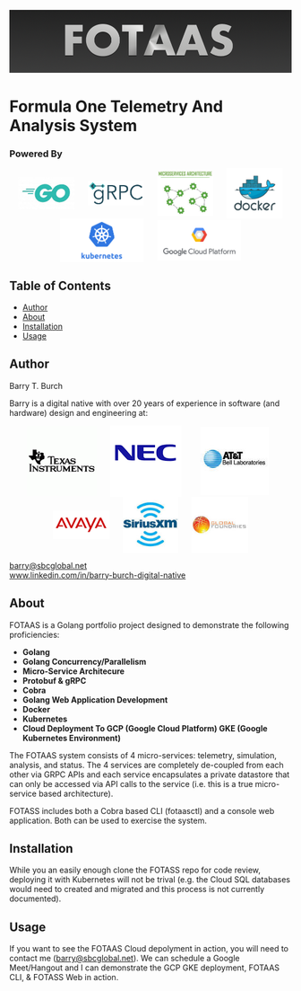 
![logo](./assets/images/fotass-logo.png)

# Formula One Telemetry And Analysis System

### Powered By

<p align="middle">
    <img src="./assets/images/go-logo-2.jpg" width="100" align="center" hspace="10">
    <img src="./assets/images/grpc-logo.png" width="100" align="center" hspace="10">
    <img src="./assets/images/microservices-logo.jpg" width="100" align="center" hspace="10">
    <img src="./assets/images/docker-logo.png" width="100" align="center" hspace="10">
    <img src="./assets/images/kubernetes-logo.png" width="150" align="center" hspace="10">
    <img src="./assets/images/gcp-logo.png" width="150" align="center" hspace="10">
</p>

## Table of Contents

- [Author](#author)
- [About](#about)
- [Installation](#installation)
- [Usage](#usage)

## Author
Barry T. Burch<br>

Barry is a digital native with over 20 years of experience in software (and hardware) design and engineering at:

<p align="middle">
    <img src="./assets/images/ti-logo-2.png" align="center" hspace="10">
    <img src="./assets/images/nec-logo-2.png" align="center" hspace="10">
    <img src="./assets/images/att-logo-2.jpeg" align="center" hspace="20">
    <img src="./assets/images/avaya-logo-2.png" width="100" align="center" hspace="10">
    <img src="./assets/images/sxm-logo.jpeg" width="100" align="center" hspace="10">
    <img src="./assets/images/gf-logo.jpeg" width="100" align="center" hspace="10">
</p>

barry@sbcglobal.net<br>
www.linkedin.com/in/barry-burch-digital-native<br>

## About

FOTAAS is a Golang portfolio project designed to demonstrate the following proficiencies:

* **Golang**
* **Golang Concurrency/Parallelism**
* **Micro-Service Architecure**
* **Protobuf & gRPC**
* **Cobra**
* **Golang Web Application Development**
* **Docker**
* **Kubernetes**
* **Cloud Deployment To GCP (Google Cloud Platform) GKE (Google Kubernetes Environment)**

The FOTAAS system consists of 4 micro-services: telemetry, simulation, analysis, and status. The 4 services
are completely de-coupled from each other via GRPC APIs and each service encapsulates a private datastore
that can only be accessed via API calls to the service (i.e. this is a true micro-service based architecture).

FOTASS includes both a Cobra based CLI (fotaasctl) and a console web application. Both can be used
to exercise the system.

## Installation

While you an easily enough clone the FOTASS repo for code review, deploying it with Kubernetes will not be
trival (e.g. the Cloud SQL databases would need to created and migrated and this process is not currently documented).

## Usage

If you want to see the FOTAAS Cloud depolyment in action, you will need to contact me (barry@sbcglobal.net). We
can schedule a Google Meet/Hangout and I can demonstrate the GCP GKE deployment, FOTAAS CLI, & FOTASS Web in action.
